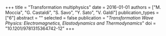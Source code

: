 +++
title = "Transformation multiphysics"
date = 2016-01-01
authors = ["M. Moccia", "G. Castaldi", "S. Savo", "Y. Sato", "V. Galdi"]
publication_types = ["6"]
abstract = ""
selected = false
publication = "*Transformation Wave Physics: Electromagnetics, Elastodynamics and Thermodynamics*"
doi = "10.1201/9781315364742-12"
+++

